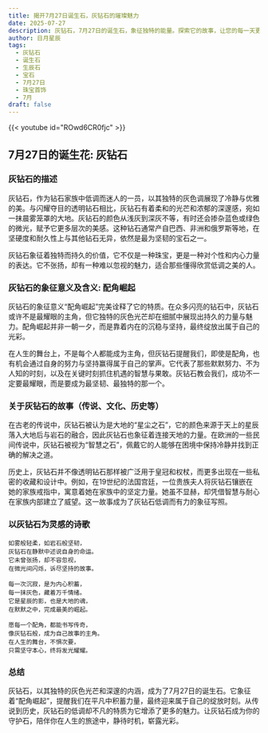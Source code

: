 ```yaml
---
title: 揭开7月27日诞生石，灰钻石的璀璨魅力
date: 2025-07-27
description: 灰钻石，7月27日的诞生石，象征独特的能量。探索它的故事，让您的每一天更有意义。
author: 日月星辰
tags:
  - 灰钻石
  - 诞生石
  - 生辰石
  - 宝石
  - 7月27日
  - 珠宝首饰
  - 7月
draft: false
---
```


{{< youtube id="ROwd6CR0fjc" >}}

## 7月27日的诞生花: 灰钻石

### 灰钻石的描述

灰钻石，作为钻石家族中低调而迷人的一员，以其独特的灰色调展现了冷静与优雅的美。与闪耀夺目的透明钻石相比，灰钻石有着柔和的光芒和浓郁的深邃感，宛如一抹晨雾笼罩的大地。灰钻石的颜色从浅灰到深灰不等，有时还会掺杂蓝色或绿色的微光，赋予它更多层次的美感。这种钻石通常产自巴西、非洲和俄罗斯等地，在坚硬度和耐久性上与其他钻石无异，依然是最为坚韧的宝石之一。

灰钻石象征着独特而持久的价值，它不仅是一种珠宝，更是一种对个性和内心力量的表达。它不张扬，却有一种难以忽视的魅力，适合那些懂得欣赏低调之美的人。

### 灰钻石的象征意义及含义: 配角崛起

灰钻石的象征意义“配角崛起”完美诠释了它的特质。在众多闪亮的钻石中，灰钻石或许不是最耀眼的主角，但它独特的灰色光芒却在细腻中展现出持久的力量与魅力。配角崛起并非一朝一夕，而是靠着内在的沉稳与坚持，最终绽放出属于自己的光彩。

在人生的舞台上，不是每个人都能成为主角，但灰钻石提醒我们，即使是配角，也有机会通过自身的努力与坚持赢得属于自己的掌声。它代表了那些默默努力、不为人知的时刻，以及在关键时刻抓住机遇的智慧与果敢。灰钻石教会我们，成功不一定要最耀眼，而是要成为最坚韧、最独特的那一个。

### 关于灰钻石的故事（传说、文化、历史等）

在古老的传说中，灰钻石被认为是大地的“星尘之石”，它的颜色来源于天上的星辰落入大地后与岩石的融合，因此灰钻石也象征着连接天地的力量。在欧洲的一些民间传说中，灰钻石被视为“智慧之石”，佩戴它的人能够在困境中保持冷静并找到正确的解决之道。

历史上，灰钻石并不像透明钻石那样被广泛用于皇冠和权杖，而更多出现在一些私密的收藏和设计中。例如，在19世纪的法国宫廷，一位贵族夫人将灰钻石镶嵌在她的家族戒指中，寓意着她在家族中的坚定力量。她虽不显赫，却凭借智慧与耐心在家族内部建立了威望。这一故事成为了灰钻石低调而有力的象征写照。

### 以灰钻石为灵感的诗歌

```
如雾般轻柔，如岩石般坚韧，  
灰钻石在静默中述说自身的命运。  
它未曾张扬，却不容忽视，  
在微光间闪烁，诉尽坚持的故事。

每一次沉寂，是为内心积蓄，  
每一抹灰色，藏着万千情绪。  
它是星辰的影，也是大地的魂，  
在默默之中，完成最美的崛起。

愿每一个配角，都能书写传奇，  
像灰钻石般，成为自己故事的主角。  
在人生的舞台，不惧次要，  
只需坚守本心，终将发光耀耀。
```

### 总结

灰钻石，以其独特的灰色光芒和深邃的内涵，成为了7月27日的诞生石。它象征着“配角崛起”，提醒我们在平凡中积蓄力量，最终迎来属于自己的绽放时刻。从传说到历史，灰钻石的低调却不凡的特质为它增添了更多的魅力。让灰钻石成为你的守护石，陪伴你在人生的旅途中，静待时机，崭露光彩。
